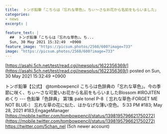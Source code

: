```yaml
---
title:  トンボ鉛筆「こちらは『忘れな草色』。ちぃ〜さなお花から名前をもらいました」  
categories:
- news
excerpt: |
  
feature_text: |
  ##  トンボ鉛筆「こちらは『忘れな草色』。ち...
  Sun, 30 May 2021 15:32:49  +0900
feature_image: "https://picsum.photos/2560/600?image=733"
image: "https://picsum.photos/2560/600?image=733"
---
```


[https://asahi.5ch.net/test/read.cgi/newsplus/1622356369/](https://asahi.5ch.net/test/read.cgi/newsplus/1622356369/)
posted on Sun, 30 May 2021 15:32:49  +0900

<!--more-->

トンボ鉛筆【公式】 @tombowpencil こちらは色辞典の「忘れな草色」。今の季節に咲く、ちぃ〜さな可愛いお花から名前をもらいましたBlossom #IROJITENめくり --- 色鉛筆「色辞典」 第1集 pale toneⅠ P-8〔 忘れな草色‐FORGET ME NOT BLUE‐〕 忘れな草の花に似た、はかなげな薄い空色。 5:33 PM #183; May 28, 2021 #183;EngageManager [https://mobile.twitter.com/tombowpencil/status/1398195796621750272](https://mobile.twitter.com/tombowpencil/status/1398195796621750272) https://twitter.com/5chan_nel (5ch newer account)
